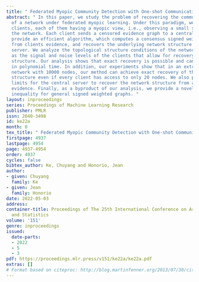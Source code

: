 ```yaml
---
title: " Federated Myopic Community Detection with One-shot Communication "
abstract: " In this paper, we study the problem of recovering the community structure
  of a network under federated myopic learning. Under this paradigm, we have several
  clients, each of them having a myopic view, i.e., observing a small subgraph of
  the network. Each client sends a censored evidence graph to a central server. We
  provide an efficient algorithm, which computes a consensus signed weighted graph
  from clients evidence, and recovers the underlying network structure in the central
  server. We analyze the topological structure conditions of the network, as well
  as the signal and noise levels of the clients that allow for recovery of the network
  structure. Our analysis shows that exact recovery is possible and can be achieved
  in polynomial time. In addition, our experiments show that in an extremely sparse
  network with 10000 nodes, our method can achieve exact recovery of the community
  structure even if every client has access to only 20 nodes. We also provide information-theoretic
  limits for the central server to recover the network structure from any single client
  evidence. Finally, as a byproduct of our analysis, we provide a novel Cheeger-type
  inequality for general signed weighted graphs. "
layout: inproceedings
series: Proceedings of Machine Learning Research
publisher: PMLR
issn: 2640-3498
id: ke22a
month: 0
tex_title: " Federated Myopic Community Detection with One-shot Communication "
firstpage: 4937
lastpage: 4954
page: 4937-4954
order: 4937
cycles: false
bibtex_author: Ke, Chuyang and Honorio, Jean
author:
- given: Chuyang
  family: Ke
- given: Jean
  family: Honorio
date: 2022-05-03
address:
container-title: Proceedings of The 25th International Conference on Artificial Intelligence
  and Statistics
volume: '151'
genre: inproceedings
issued:
  date-parts:
  - 2022
  - 5
  - 3
pdf: https://proceedings.mlr.press/v151/ke22a/ke22a.pdf
extras: []
# Format based on citeproc: http://blog.martinfenner.org/2013/07/30/citeproc-yaml-for-bibliographies/
---
```

